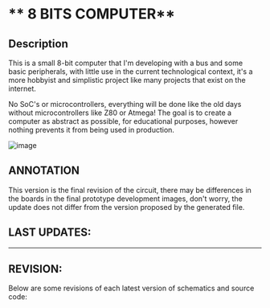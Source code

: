 # ** 8 BITS COMPUTER**

## Description

This is a small 8-bit computer that I'm developing with a bus and some basic peripherals, with little use in the current technological context, it's a more hobbyist and simplistic project like many projects that exist on the internet.

No SoC's or microcontrollers, everything will be done like the old days without microcontrollers like Z80 or Atmega! The goal is to create a computer as abstract as possible, for educational purposes, however nothing prevents it from being used in production.

![image](https://i.imgur.com/ElBRN8j.png)

## ANNOTATION

This version is the final revision of the circuit, there may be differences in the boards in the final prototype development images, don't worry, the update does not differ from the version proposed by the generated file.

## LAST UPDATES:

---

## REVISION:

Below are some revisions of each latest version of schematics and source code:
